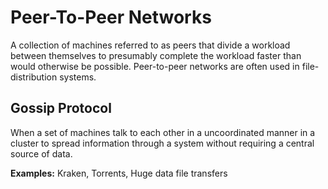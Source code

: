 # Peer-To-Peer Networks

A collection of machines referred to as peers that divide a workload between themselves to presumably complete the workload faster than would otherwise be possible. Peer-to-peer networks are often used in file-distribution systems.

## Gossip Protocol

When a set of machines talk to each other in a uncoordinated manner in a cluster to spread information through a system without requiring a central source of data.

**Examples:** Kraken, Torrents, Huge data file transfers